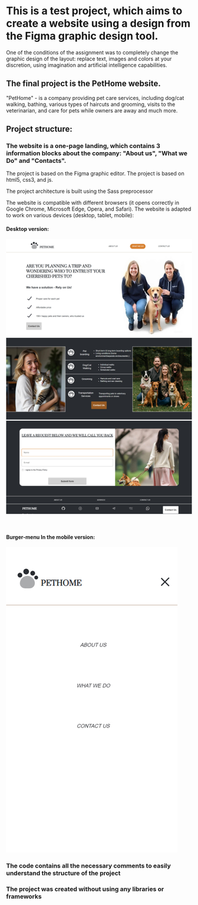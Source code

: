 # This is a test project, which aims to create a website using a design from the Figma graphic design tool.

One of the conditions of the assignment was to completely change the graphic design of the layout: replace text, images and colors at your discretion, using imagination and artificial intelligence capabilities.
<br>

## The final project is the PetHome website.
"PetHome" - is a company providing pet care services, including dog/cat walking, bathing, various types of haircuts and grooming, visits to the veterinarian, and care for pets while owners are away  and much more. 
<br>

## Project structure:
### The website is a one-page landing, which contains 3 information blocks about the company: "About us", "What we Do" and "Contacts".

The project is based on the Figma graphic editor.
The project is based on html5, css3, and js.

The project architecture is built using the Sass preprocessor

The website is compatible with different browsers (it opens correctly in Google Chrome, Microsoft Edge, Opera, and Safari).
The website is adapted to work on various devices (desktop, tablet, mobile):

#### Desktop version:
![image](./assets/images/readme/img_first.jpg)
![image](./assets/images/readme/img_second.jpg)
![image](./assets/images/readme/img_third.jpg)

<br>

#### Burger-menu In the mobile version:
![image](./assets/images/readme/img_burger.jpg)

### The code contains all the necessary comments to easily understand the structure of the project

### The project was created without using any libraries or frameworks

